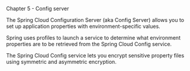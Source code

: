 Chapter 5 - Config server

The Spring Cloud Configuration Server (aka Config Server) allows you to set up application properties with environment-specific values.

Spring uses profiles to launch a service to determine what environment properties are to be retrieved from the Spring Cloud Config service.

The Spring Cloud Config service lets you encrypt sensitive property files using symmetric and asymmetric encryption.